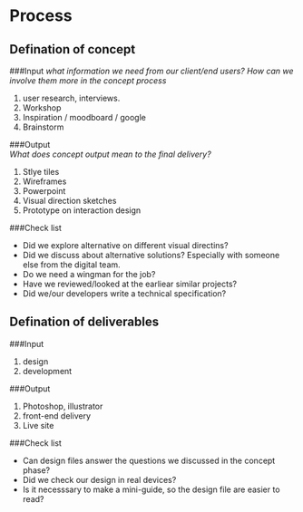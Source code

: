# Process
## Defination of concept
###Input
*what information we need from our client/end users? How can we involve them more in the concept process*
1. user research, interviews.
2. Workshop
3. Inspiration / moodboard / google
4. Brainstorm

###Output  
*What does concept output mean to the final delivery?*  
1. Stlye tiles
2. Wireframes
3. Powerpoint
4. Visual direction sketches
5. Prototype on interaction design

###Check list
  * Did we explore alternative on different visual directins?
  * Did we discuss about alternative solutions? Especially with someone else from the digital team.
  * Do we need a wingman for the job?
  * Have we reviewed/looked at the earliear similar projects?
  * Did we/our developers write a technical specification?

## Defination of deliverables
###Input
1. design
2. development

###Output
1. Photoshop, illustrator
2. front-end delivery
3. Live site

###Check list
* Can design files answer the questions we discussed in the concept phase?
* Did we check our design in real devices?
* Is it necesssary to make a mini-guide, so the design file are easier to read?
